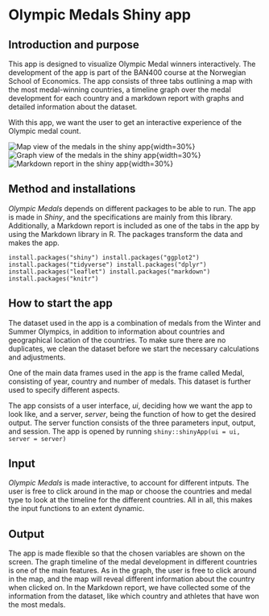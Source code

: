 # Olympic Medals Shiny app

## Introduction and purpose
This app is designed to visualize Olympic Medal winners interactively. The development of the app is part of the BAN400 course at the Norwegian School of Economics. The app consists of three tabs outlining a map with the most medal-winning countries, a timeline graph over the medal development for each country and a markdown report with graphs and detailed information about the dataset.

With this app, we want the user to get an interactive experience of the Olympic medal count.

![Map view of the medals in the shiny app](C:\Users\marie\Documents\NHH_9_semester\BAN400\Apptester\medal_map.JPG){width=30%}
![Graph view of the medals in the shiny app](C:\Users\marie\Documents\NHH_9_semester\BAN400\Apptester\medal_timeline.JPG){width=30%}
![Markdown report in the shiny app](C:\Users\marie\Documents\NHH_9_semester\BAN400\Apptester\markdown_report.JPG){width=30%}

## Method and installations 
*Olympic Medals* depends on different packages to be able to run. The app is made in *Shiny*, and the specifications are mainly from this library. Additionally, a Markdown report is included as one of the tabs in the app by using the Markdown library in R. The packages transform the data and makes the app.


`install.packages("shiny")
 install.packages("ggplot2")
 install.packages("tidyverse")
 install.packages("dplyr")
 install.packages("leaflet")
 install.packages("markdown")
 install.packages("knitr")`

## How to start the app
The dataset used in the app is a combination of medals from the Winter and Summer Olympics, in addition to information about countries and geographical location of the countries. To make sure there are no duplicates, we clean the dataset before we start the necessary calculations and adjustments. 

One of the main data frames used in the app is the frame called Medal, consisting of year, country and number of medals. This dataset is further used to specify different aspects. 

The app consists of a user interface, *ui*, deciding how we want the app to look like, and a server, *server*, being the function of how to get the desired output. The server function consists of the three parameters input, output, and session. The app is opened by running `shiny::shinyApp(ui = ui, server = server)`


## Input
*Olympic Medals* is made interactive, to account for different intputs. The user is free to click around in the map or choose the countries and medal type to look at the timeline for the different countries. All in all, this makes the input functions to an extent dynamic.

## Output 
The app is made flexible so that the chosen variables are shown on the screen. The graph timeline of the medal development in different countries is one of the main features. As in the graph, the user is free to click around in the map, and the map will reveal different information about the country when clicked on. In the Markdown report, we have collected some of the information from the dataset, like which country and athletes that have won the most medals. 





